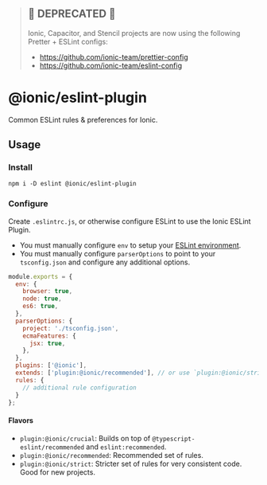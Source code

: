 > ## 🚨 DEPRECATED 🚨
>
> Ionic, Capacitor, and Stencil projects are now using the following Pretter + ESLint configs:
> - https://github.com/ionic-team/prettier-config
> - https://github.com/ionic-team/eslint-config

# @ionic/eslint-plugin

Common ESLint rules & preferences for Ionic.

## Usage

### Install

```
npm i -D eslint @ionic/eslint-plugin
```

### Configure

Create `.eslintrc.js`, or otherwise configure ESLint to use the Ionic ESLint Plugin.

* You must manually configure `env` to setup your [ESLint environment](https://eslint.org/docs/user-guide/configuring#specifying-environments).
* You must manually configure `parserOptions` to point to your `tsconfig.json` and configure any additional options.

```js
module.exports = {
  env: {
    browser: true,
    node: true,
    es6: true,
  },
  parserOptions: {
    project: './tsconfig.json',
    ecmaFeatures: {
      jsx: true,
    },
  },
  plugins: ['@ionic'],
  extends: ['plugin:@ionic/recommended'], // or use `plugin:@ionic/strict`
  rules: {
    // additional rule configuration
  }
};
```

#### Flavors

* `plugin:@ionic/crucial`: Builds on top of `@typescript-eslint/recommended` and `eslint:recommended`.
* `plugin:@ionic/recommended`: Recommended set of rules.
* `plugin:@ionic/strict`: Stricter set of rules for very consistent code. Good for new projects.
